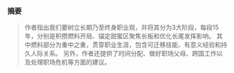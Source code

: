 ### 摘要
> 作者指出我们要树立长期乃至终身职业观，并将其分为3大阶段，每段15年，分别是积攒燃料开局、锚定甜蜜区聚焦长板和优化长尾发挥影响。
> 其中燃料部分为重中之重，贯穿职业生涯，包含可迁移技能、有意义经验和持久人际关系。
> 另外，作者还提供了时间分配、做好职场父母、跨国工作以及处理职场危机等方面的建议。

###
